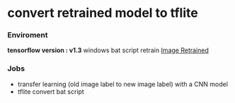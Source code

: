 # convert retrained model to tflite

### Enviroment
**tensorflow version : v1.3**
windows bat script retrain
[Image Retrained](https://github.com/tensorflow/tensorflow/tree/r1.3/tensorflow/examples/image_retraining)

### Jobs
- transfer learning (old image label to new image label) with a CNN model
- tflite convert bat script

